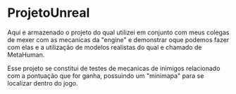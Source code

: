 # ProjetoUnreal
<p>
  Aqui e armazenado o projeto do qual utilizei em conjunto com meus colegas de mexer com as mecanicas da "engine" e demonstrar oque podemos fazer com elas e a utilização de modelos realistas do qual e chamado de MetaHuman.
</p>
<p>
  Esse projeto se constitui de testes de mecanicas de inimigos relacionado com a pontuação que for ganha, possuindo um "minimapa" para se localizar dentro do jogo.
</p>


